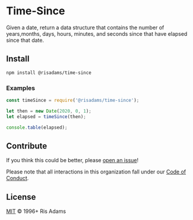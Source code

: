 # Time-Since

Given a date, return a data structure that contains the number of years,months, days, hours, minutes, and seconds since that have elapsed since that date.

## Install

```sh
npm install @risadams/time-since
```

### Examples

```javascript
const timeSince = require('@risadams/time-since');

let then = new Date(2020, 0, 1);
let elapsed = timeSince(then);

console.table(elapsed);
```

## Contribute

If you think this could be better, please [open an issue](https://github.com/risadams/time-since/issues/new)!

Please note that all interactions in this organization fall under our [Code of Conduct](CODE_OF_CONDUCT.md).

## License

[MIT](LICENSE) © 1996+ Ris Adams
